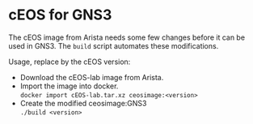 # cEOS for GNS3

The cEOS image from Arista needs some few changes before it can be
used in GNS3. The `build` script automates these modifications.

Usage, replace <version> by the cEOS version:
- Download the cEOS-lab image from Arista.
- Import the image into docker.  
  `docker import cEOS-lab.tar.xz ceosimage:<version>`
- Create the modified ceosimage:GNS3  
  `./build <version>`
